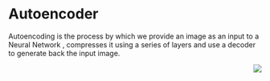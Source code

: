 # Autoencoder

Autoencoding is the process by which we provide an image as an input to a Neural Network , compresses it using a series of layers and use a decoder to generate back the input image.

<img src="https://www.researchgate.net/profile/Xifeng_Guo/publication/320658590/figure/fig1/AS:614154637418504@1523437284408/The-structure-of-proposed-Convolutional-AutoEncoders-CAE-for-MNIST-In-the-middle-there.png" align="right">
